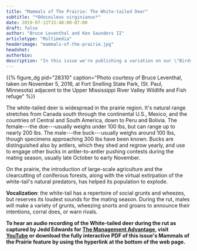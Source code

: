 ```yaml
---
title: "Mammals of The Prairie: The White-tailed Deer"
subtitle: "*Odocoileus virginianus*"
date: 2019-07-12T15:48:00-07:00
draft: false
author: "Bruce Leventhal and Ken Saunders II"
articletype: "Multimedia"
headerimage: "mammals-of-the-prairie.jpg"
headshot:
authorbio:
description: "In this issue we're publishing a variation on our \"Birds of the Prairie\" feature. This time, it's \"Mammals of the Prairie.\""
---
```


{{% figure_dg pid="28310" caption="Photo courtesy of Bruce Leventhal, taken on November 5, 2016, at Fort Snelling State Park, (St. Paul, Minnesota) adjacent to the Upper Mississippi River Valley Wildlife and Fish refuge" %}}

The white-tailed deer is widespread in the prairie region. It's natural
range stretches from Canada south through the continental U.S., Mexico,
and the countries of Central and South America, down to Peru and
Bolivia. The female---the doe---usually weighs under 100 lbs, but can
range up to nearly 200 lbs. The male---the buck---usually weighs around
100 lbs, though specimens approaching 300 lbs have been known. Bucks are
distinguished also by antlers, which they shed and regrow yearly, and
use to engage other bucks in antler-to-antler pushing contests during
the mating season, usually late October to early November.

On the prairie, the introduction of large-scale agriculture and the
clearcutting of coniferous forests, along with the virtual extirpation
of the white-tail's natural predators, has helped its population to
explode.

**Vocalization**: the white-tail has a repertoire of social grunts and
wheezes, but reserves its loudest sounds for the mating season. During
the rut, males will make a variety of grunts, wheezing snorts and groans
to announce their intentions, corral does, or warn rivals.

**To hear an audio recording of the White-tailed deer during the rut as
captured by Jedd Edwards for [The Management Advantage](http://themanagementadvantage.com), visit [YouTube](https://www.youtube.com/watch?v=k6ewlw1TR18&list=PLKojR8gDtxmznFJO\_aoTOXAvjUjc3N7JK)
or download the fully interactive PDF of this issue's Mammals of the
Prairie feature by using the hyperlink at the bottom of the web page.**
